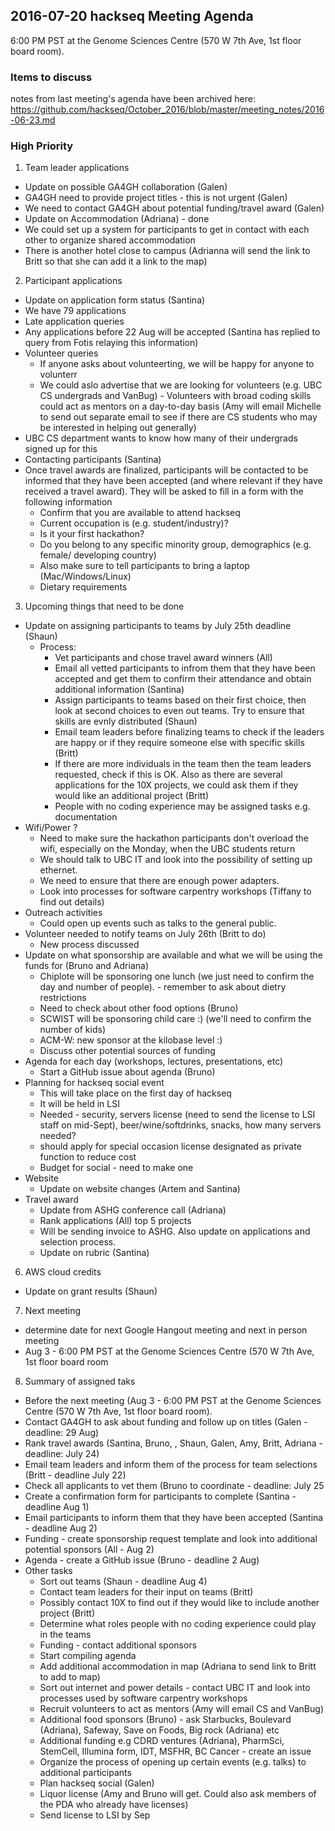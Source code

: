 ## 2016-07-20 hackseq Meeting Agenda

6:00 PM PST at the Genome Sciences Centre (570 W 7th Ave, 1st floor board room). 

### Items to discuss
notes from last meeting's agenda have been archived here: https://github.com/hackseq/October_2016/blob/master/meeting_notes/2016-06-23.md

### High Priority

1. Team leader applications 
  - Update on possible GA4GH collaboration (Galen)
  - GA4GH need to provide project titles - this is not urgent (Galen) 
  - We need to contact GA4GH about potential funding/travel award (Galen)
  - Update on Accommodation (Adriana) - done
  - We could set up a system for participants to get in contact with each other to organize shared accommodation
  - There is another hotel close to campus (Adrianna will send the link to Britt so that she can add it a link to the map)

2. Participant applications
  - Update on application form status (Santina)
  - We have 79 applications
  - Late application queries
  - Any applications before 22 Aug will be accepted (Santina has replied to query from Fotis relaying this information)
  - Volunteer queries 
    - If anyone asks about volunteerting, we will be happy for anyone to volunterr
    - We could aslo advertise that we are looking for volunteers (e.g. UBC CS undergrads and VanBug) - Volunteers with broad coding skills could act as mentors on a day-to-day basis (Amy will email Michelle to send out separate email to see if there are CS students who may be interested in helping out generally)
  - UBC CS department wants to know how many of their undergrads signed up for this
  - Contacting participants (Santina)
  - Once travel awards are finalized, participants will be contacted to be informed that they have been accepted (and where relevant if they have received a travel award). They will be asked to fill in a form with the following information
    - Confirm that you are available to attend hackseq 
    - Current occupation is (e.g. student/industry)? 
    - Is it your first hackathon? 
    - Do you belong to any specific minority group, demographics (e.g. female/ developing country) 
    - Also make sure to tell participants to bring a laptop (Mac/Windows/Linux)
    - Dietary requirements

3. Upcoming things that need to be done
  - Update on assigning participants to teams by July 25th deadline (Shaun)
    - Process:
        - Vet participants and chose travel award winners (All)
        - Email all vetted participants to infrom them that they have been accepted and get them to confirm their attendance and obtain additional information (Santina)
        - Assign participants to teams based on their first choice, then look at second choices to even out teams. Try to ensure that skills are evnly distributed (Shaun)
        - Email team leaders before finalizing teams to check if the leaders are happy or if they require someone else with specific skills (Britt)
        - If there are more individuals in the team then the team leaders requested, check if this is OK. Also as there are several applications for the 10X projects, we could ask them if they would like an additional project (Britt)
        - People with no coding experience may be assigned tasks e.g. documentation
  - Wifi/Power ?
    - Need to make sure the hackathon participants don't overload the wifi, especially on the Monday, when the UBC students return
    - We should talk to UBC IT and look into the possibility of setting up ethernet.
    - We need to ensure that there are enough power adapters. 
    - Look into processes for software carpentry workshops (Tiffany to find out details)
  - Outreach activities 
    - Could open up events such as talks to the general public.
  - Volunteer needed to notify teams on July 26th (Britt to do) 
    - New process discussed
  - Update on  what sponsorship are available and what we will be using the funds for (Bruno and Adriana)
    - Chiplote will be sponsoring one lunch (we just need to confirm the day and number of people). - remember to ask about dietry restrictions
    - Need to check about other food options (Bruno)
    - SCWIST will be sponsoring child care :) (we'll need to confirm the number of kids)
    - ACM-W: new sponsor at the kilobase level :)
    - Discuss other potential sources of funding
  - Agenda for each day (workshops, lectures, presentations, etc)
    - Start a GitHub issue about agenda (Bruno)
  - Planning for hackseq social event 
    - This will take place on the first day of hackseq
    - It will be held in LSI
    - Needed - security, servers license (need to send the license to LSI staff on mid-Sept), beer/wine/softdrinks, snacks, how many servers needed?
    - should apply for special occasion license designated as private function to reduce cost
    - Budget for social - need to make one
  - Website
    - Update on website changes  (Artem and Santina) 
  - Travel award
    - Update from ASHG conference call (Adriana)
    - Rank applications (All) top 5 projects  
    - Will be sending invoice to ASHG. Also update on applications and selection process. 
    - Update on rubric (Santina)

6. AWS cloud credits 
  - Update on grant results (Shaun) 

7. Next meeting
  - determine date for next Google Hangout meeting and next in person meeting
  - Aug 3 - 6:00 PM PST at the Genome Sciences Centre (570 W 7th Ave, 1st floor board room

8. Summary of assigned taks
  - Before the next meeting (Aug 3 - 6:00 PM PST at the Genome Sciences Centre (570 W 7th Ave, 1st floor board room).
  - Contact GA4GH to ask about funding and follow up on titles (Galen - deadline: 29 Aug)
  - Rank travel awards (Santina, Bruno, , Shaun, Galen, Amy, Britt, Adriana - deadline: July 24)
  - Email team leaders and inform them of the process for team selections (Britt - deadline July 22)
  - Check all applicants to vet them (Bruno to coordinate - deadline: July 25 
  - Create a confirmation form for participants to complete (Santina - deadline Aug 1)
  - Email participants to inform them that they have been accepted (Santina - deadline Aug 2)
  - Funding - create sponsorship request template and look into additional potential sponsors (All - Aug 2)
  - Agenda - create a GitHub issue (Bruno - deadline 2 Aug)
  - Other tasks
    - Sort out teams (Shaun - deadline Aug 4)
    - Contact team leaders for their input on teams (Britt)
    - Possibly contact 10X to find out if they would like to include another project (Britt)
    - Determine what roles people with no coding experience could play in the teams
    - Funding - contact additional sponsors
    - Start compiling agenda
    - Add additional accommodation in map (Adriana to send link to Britt to add to map)
    - Sort out internet and power details - contact UBC IT and look into processes used by software carpentry workshops
    - Recruit volunteers to act as mentors (Amy will email CS and VanBug)
    - Additional food sponsors (Bruno) - ask Starbucks, Boulevard (Adriana), Safeway, Save on Foods, Big rock (Adriana)  etc
    - Additional funding e.g CDRD ventures (Adriana), PharmSci, StemCell, Illumina form, IDT, MSFHR, BC Cancer - create an issue
    - Organize the process of opening up certain events (e.g. talks) to additional participants
    - Plan hackseq social (Galen)
    - Liquor license (Amy and Bruno will get. Could also ask members of the PDA who already have licenses)
    - Send license to LSI by Sep



